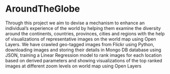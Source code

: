 # AroundTheGlobe
Through this project we aim to devise a mechanism to enhance an individual’s experience of the world by helping them examine the diversity around the continents, countries, provinces, cities and regions with the help of visualizations of representative images on the world map using Open Layers. We have crawled geo-tagged images from Flickr using Python, downloading images and storing their details in Mongo DB database using JSON, training a Linear Regression model to rank images for each location based on derived parameters and showing visualizations of the top ranked images at different zoom levels on world map using Open Layers
